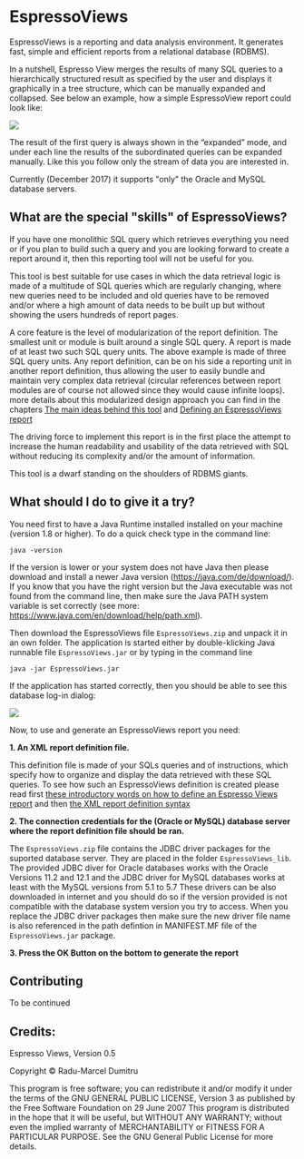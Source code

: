 # EspressoViews

EspressoViews is a reporting and data analysis environment. 
It generates fast, simple and efficient reports from a relational database (RDBMS). 

In a nutshell, Espresso View merges the results of many SQL queries to a hierarchically structured result as specified by the user and displays it graphically in a tree structure, which can be manually expanded and collapsed. See below an example, how a simple EspressoView report could look like:

![](https://github.com/RaduMarcel/EspressoViews-/blob/master/DocImg/EspressoViewsImg1.png)

The result of the first query is always shown in the “expanded” mode, and under each line the results of the subordinated queries can be expanded manually. Like this you follow only the stream of data you are interested in.

Currently (December 2017) it supports "only" the Oracle and MySQL database servers.

## **What are the special "skills" of EspressoViews?**

If you have one monolithic SQL query which retrieves everything you need or if you plan to build such a query and you are looking forward to create a report around it, then this reporting tool will not be useful for you.

This tool is best suitable for use cases in which the data retrieval logic is made of a multitude of SQL queries which are regularly changing, where new queries need to be included and old queries have to be removed and/or where a high amount of data needs to be built up but without showing the users hundreds of report pages. 

A core feature is the level of modularization of the report definition.
The smallest unit or module is built around a single SQL query. A report is made of at least two such SQL query units. The above example is made of three SQL query units. Any report definition, can be on his side a reporting unit in another report definition, thus allowing the user to easily bundle and maintain very complex data retrieval (circular references between report modules are of course not allowed since they would cause infinite loops). 
more details about this modularized design approach you can find in the chapters [The main ideas behind this tool][Ideas] and [Defining an EspressoViews report][ReportDef]

[Ideas]: https://github.com/RaduMarcel/EspressoViews-/wiki/2.-The-main-ideas-behind-this-tool
[ReportDef]: https://github.com/RaduMarcel/EspressoViews-/wiki/3.-Defining-an-EspressoViews-report

The driving force to implement this report is in the first place the attempt to increase the human readability and usability of the data retrieved with SQL without reducing its complexity and/or the amount of information. 

This tool is a dwarf standing on the shoulders of RDBMS giants.


## What should I do to give it a try?

You need first to have a Java Runtime installed installed on your machine (version 1.8 or higher).
To do a quick check type in the command line:
```
java -version
```
If the version is lower or your system does not have Java then please download and install a newer Java version (https://java.com/de/download/). 
If you know that you have the right version but the Java executable was not found from the command line, then make sure the Java PATH system variable is set correctly (see more: https://www.java.com/en/download/help/path.xml).


Then download the EspressoViews file `EspressoViews.zip` and unpack it in an own folder. The application is started either by double-klicking Java runnable file `EspressoViews.jar` or by typing in the command line 
```
java -jar EspressoViews.jar
```

If the application has started correctly, then you should be able to see this database log-in dialog:

![](https://github.com/RaduMarcel/EspressoViews-/blob/master/DocImg/EspressoViewsInstall.png)



Now, to use and generate an EspressoViews report you need:

**1. An XML report definition file.**

This definition file is made of your SQLs queries and of instructions, which specify how to organize and display the data retrieved with these SQL queries. To see how such an EspressoViews definition is created please read first [these introductory words on how to define an Espresso Views report][ReportDef] and then [the XML report definition syntax][ReportSyntax]

[ReportDef]: https://github.com/RaduMarcel/EspressoViews-/wiki/3.-Defining-an-EspressoViews-report
[ReportSyntax]: https://github.com/RaduMarcel/EspressoViews-/wiki/4.-The-XML-report-definition-syntax

**2. The connection credentials for the (Oracle or MySQL) database server where the report definition file should be ran.**

The `EspressoViews.zip` file contains the JDBC driver packages for the suported database server. They are placed in the folder `EspressoViews_lib`. The provided JDBC diver for Oracle databases works with the Oracle Versions 11.2 and 12.1 and the JDBC driver for MySQL databases works at least with the MySQL versions from 5.1 to 5.7
These drivers can be also downloaded in internet and you should do so if the version provided is not compatible with the database system version you try to access.
When you replace the JDBC driver packages then make sure the new driver file name is also referenced in the path defintion in MANIFEST.MF file of the `EspressoViews.jar` package.  


**3. Press the OK Button on the bottom to generate the report**


## Contributing

To be continued

## Credits: 
Espresso Views, Version 0.5

Copyright © Radu-Marcel Dumitru

This program is free software; you can redistribute it and/or modify it under the terms of the GNU GENERAL PUBLIC LICENSE, Version 3 as published by the Free Software Foundation on 29 June 2007
This program is distributed in the hope that it will be useful, but WITHOUT ANY WARRANTY; without even the implied warranty of MERCHANTABILITY or FITNESS FOR A PARTICULAR PURPOSE. 
See the GNU General Public License for more details.


